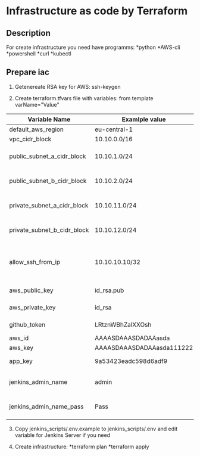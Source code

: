 # Infrastructure as code by Terraform
## Description
For create infrastructure you need have programms:
   *python
   *AWS-cli
   *powershell
   *curl
   *kubectl

## Prepare iac
1. Getenereate RSA key for AWS:
ssh-keygen

2. Create terraform.tfvars file with variables: from template varName="Value"

| Variable Name  | Examlple value | Description |
| ------------- | ------------- | ------------- |
| default_aws_region  | eu-central-1  | AWS Region  |
| vpc_cidr_block  | 10.10.0.0/16  | VPC range |
| public_subnet_a_cidr_block  | 10.10.1.0/24  | Public Subnet A in AWS |
| public_subnet_b_cidr_block  | 10.10.2.0/24  | Public Subnet B in AWS |
| private_subnet_a_cidr_block  | 10.10.11.0/24  | Private Subnet A in AWS |
| private_subnet_b_cidr_block  | 10.10.12.0/24  | Private Subnet A in AWS |
| allow_ssh_from_ip  | 10.10.10.10/32  | Allow ssh connection to AWS servers from ip |
| aws_public_key  | id_rsa.pub  | Path to public key |
| aws_private_key  | id_rsa | Path to private key |
| github_token  | LRtznWBhZalXXOsh | Github Api Token |
| aws_id  | AAAASDAAASDADAAasda  | AWS ID |
| aws_key  | AAAASDAAASDADAAasda111222  | AWS KEY |
| app_key  | 9a53423eadc598d6adf9  | Salt for Application |
| jenkins_admin_name  | admin  | Jenkins administrator name |
| jenkins_admin_name_pass  | Pass  | Jenkins administrator pass |

3. Copy jenkins_scripts/.env.example to jenkins_scripts/.env and edit variable for Jenkins Server if you need

4. Create infrastructure: 
    *terraform plan
    *terraform apply
